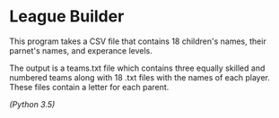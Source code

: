 # League Builder


This program takes a CSV file that contains 18 children's names, their parnet's names, and experance levels. 

The output is a teams.txt file which contains three equally skilled and numbered teams along with 18 .txt files with the names of each player. These files contain a letter for each parent.

_(Python 3.5)_
